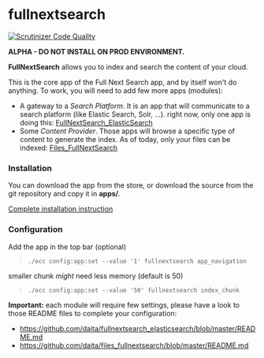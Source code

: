 # fullnextsearch

[![Scrutinizer Code Quality](https://scrutinizer-ci.com/g/nextcloud/nextant/badges/quality-score.png?b=fullnextsearch)](https://scrutinizer-ci.com/g/nextcloud/nextant/?b=fullnextsearch)

**ALPHA - DO NOT INSTALL ON PROD ENVIRONMENT.**  

**FullNextSearch** allows you to index and search the content of your cloud.  

This is the core app of the Full Next Search app, and by itself won't do anything. To work, you will need to add few more apps (modules):

- A gateway to a _Search Platform_. It is an app that will communicate to a search platform (like Elastic Search, Solr, ...). right now, only one app is doing this: [FullNextSearch_ElasticSearch](https://github.com/daita/fullnextsearch_elasticsearch)
- Some _Content Provider_. Those apps will browse a specific type of content to generate the index. As of today, only your files can be indexed: [Files_FullNextSearch](https://github.com/daita/files_fullnextsearch)



### Installation

You can download the app from the store, or download the source from the git repository and copy it in **apps/**.

[Complete installation instruction](https://github.com/nextcloud/nextant/blob/fullnextsearch/INSTALL.md)


### Configuration

Add the app in the top bar (optional)

>     ./occ config:app:set --value '1' fullnextsearch app_navigation

smaller chunk _might_ need less memory (default is 50)

>     ./occ config:app:set --value '50' fullnextsearch index_chunk


**Important:** each module will require few settings, please have a look to those README files to complete your configuration:

- https://github.com/daita/fullnextsearch_elasticsearch/blob/master/README.md
- https://github.com/daita/files_fullnextsearch/blob/master/README.md


